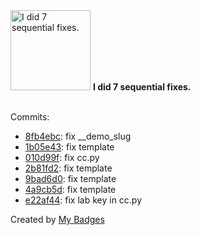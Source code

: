 <img src="https://my-badges.github.io/my-badges/fix-6+.png" alt="I did 7 sequential fixes." title="I did 7 sequential fixes." width="128">
<strong>I did 7 sequential fixes.</strong>
<br><br>

Commits:

- <a href="https://github.com/ankudinov/one-click-se-demos/commit/8fb4ebcb7f276cae90570abd9eb9d2c2f34c3487">8fb4ebc</a>: fix __demo_slug
- <a href="https://github.com/ankudinov/one-click-se-demos/commit/1b05e43ee82fb8f63c5b79522431a0c194265100">1b05e43</a>: fix template
- <a href="https://github.com/ankudinov/one-click-se-demos/commit/010d99fe3d8c1c2095936e3170e8610f050bb7a8">010d99f</a>: fix cc.py
- <a href="https://github.com/ankudinov/one-click-se-demos/commit/2b81fd211910e3e7bf1f08e253331cfcb388daaf">2b81fd2</a>: fix template
- <a href="https://github.com/ankudinov/one-click-se-demos/commit/9bad6d0156619b1d758644334e446dc44a1c86b2">9bad6d0</a>: fix template
- <a href="https://github.com/ankudinov/one-click-se-demos/commit/4a9cb5d8720345d8e2a7989fa76075e995215dc7">4a9cb5d</a>: fix template
- <a href="https://github.com/ankudinov/one-click-se-demos/commit/e22af44e0a49c6e04329e66a50fce1e24f223fc0">e22af44</a>: fix lab key in cc.py


Created by <a href="https://github.com/my-badges/my-badges">My Badges</a>